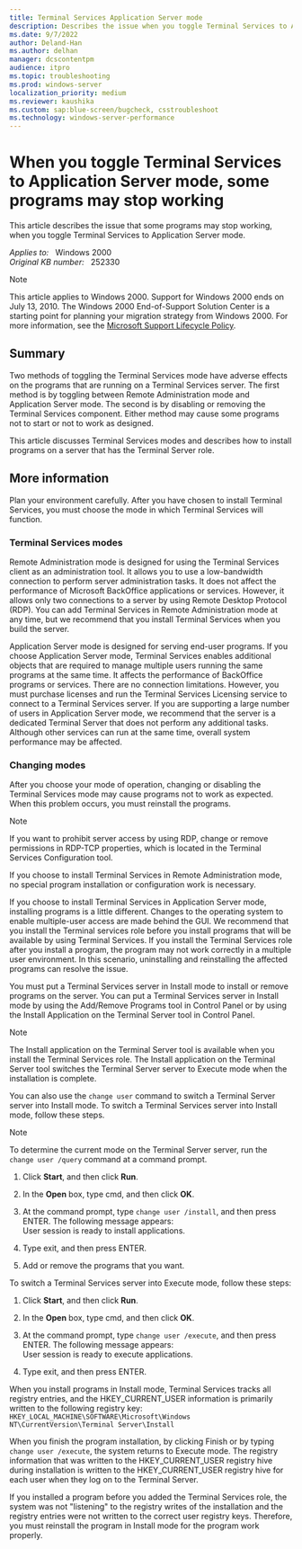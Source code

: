 ```yaml
---
title: Terminal Services Application Server mode
description: Describes the issue when you toggle Terminal Services to Application Server mode, some programs may stop working.
ms.date: 9/7/2022
author: Deland-Han
ms.author: delhan
manager: dcscontentpm
audience: itpro
ms.topic: troubleshooting
ms.prod: windows-server
localization_priority: medium
ms.reviewer: kaushika
ms.custom: sap:blue-screen/bugcheck, csstroubleshoot
ms.technology: windows-server-performance
---
```

# When you toggle Terminal Services to Application Server mode, some programs may stop working

This article describes the issue that some programs may stop working, when you toggle Terminal Services to Application Server mode.

_Applies to:_ &nbsp; Windows 2000  
_Original KB number:_ &nbsp; 252330

> [!note]
> This article applies to Windows 2000. Support for Windows 2000 ends on July 13, 2010. The Windows 2000 End-of-Support Solution Center is a starting point for planning your migration strategy from Windows 2000. For more information, see the [Microsoft Support Lifecycle Policy](/lifecycle/).

## Summary

Two methods of toggling the Terminal Services mode have adverse effects on the programs that are running on a Terminal Services server. The first method is by toggling between Remote Administration mode and Application Server mode. The second is by disabling or removing the Terminal Services component. Either method may cause some programs not to start or not to work as designed.

This article discusses Terminal Services modes and describes how to install programs on a server that has the Terminal Server role.

## More information

Plan your environment carefully. After you have chosen to install Terminal Services, you must choose the mode in which Terminal Services will function.

### Terminal Services modes

Remote Administration mode is designed for using the Terminal Services client as an administration tool. It allows you to use a low-bandwidth connection to perform server administration tasks. It does not affect the performance of Microsoft BackOffice applications or services. However, it allows only two connections to a server by using Remote Desktop Protocol (RDP). You can add Terminal Services in Remote Administration mode at any time, but we recommend that you install Terminal Services when you build the server.

Application Server mode is designed for serving end-user programs. If you choose Application Server mode, Terminal Services enables additional objects that are required to manage multiple users running the same programs at the same time. It affects the performance of BackOffice programs or services. There are no connection limitations. However, you must purchase licenses and run the Terminal Services Licensing service to connect to a Terminal Services server. If you are supporting a large number of users in Application Server mode, we recommend that the server is a dedicated Terminal Server that does not perform any additional tasks. Although other services can run at the same time, overall system performance may be affected.

### Changing modes

After you choose your mode of operation, changing or disabling the Terminal Services mode may cause programs not to work as expected. When this problem occurs, you must reinstall the programs.

> [!NOTE]
> If you want to prohibit server access by using RDP, change or remove permissions in RDP-TCP properties, which is located in the Terminal Services Configuration tool.

If you choose to install Terminal Services in Remote Administration mode, no special program installation or configuration work is necessary.

If you choose to install Terminal Services in Application Server mode, installing programs is a little different. Changes to the operating system to enable multiple-user access are made behind the GUI. We recommend that you install the Terminal services role before you install programs that will be available by using Terminal Services. If you install the Terminal Services role after you install a program, the program may not work correctly in a multiple user environment. In this scenario, uninstalling and reinstalling the affected programs can resolve the issue.

You must put a Terminal Services server in Install mode to install or remove programs on the server. You can put a Terminal Services server in Install mode by using the Add/Remove Programs tool in Control Panel or by using the Install Application on the Terminal Server tool in Control Panel.

> [!NOTE]
> The Install application on the Terminal Server tool is available when you install the Terminal Services role. The Install application on the Terminal Server tool switches the Terminal Server server to Execute mode when the installation is complete.

You can also use the `change user` command to switch a Terminal Server server into Install mode. To switch a Terminal Services server into Install mode, follow these steps.

 > [!NOTE]
 > To determine the current mode on the Terminal Server server, run the `change user /query` command at a command prompt.  

1. Click **Start**, and then click **Run**.

2. In the **Open** box, type cmd, and then click **OK**.

3. At the command prompt, type `change user /install`, and then press ENTER. The following message appears:  
User session is ready to install applications.

4. Type exit, and then press ENTER.
5. Add or remove the programs that you want.  

To switch a Terminal Services server into Execute mode, follow these steps:  

1. Click **Start**, and then click **Run**.

2. In the **Open** box, type cmd, and then click **OK**.

3. At the command prompt, type `change user /execute`, and then press ENTER. The following message appears:  
User session is ready to execute applications.

4. Type exit, and then press ENTER.

When you install programs in Install mode, Terminal Services tracks all registry entries, and the HKEY_CURRENT_USER information is primarily written to the following registry key:  
 `HKEY_LOCAL_MACHINE\SOFTWARE\Microsoft\Windows NT\CurrentVersion\Terminal Server\Install`  

When you finish the program installation, by clicking Finish or by typing `change user /execute`, the system returns to Execute mode. The registry information that was written to the HKEY_CURRENT_USER registry hive during installation is written to the HKEY_CURRENT_USER registry hive for each user when they log on to the Terminal Server.

If you installed a program before you added the Terminal Services role, the system was not "listening" to the registry writes of the installation and the registry entries were not written to the correct user registry keys. Therefore, you must reinstall the program in Install mode for the program work properly.
